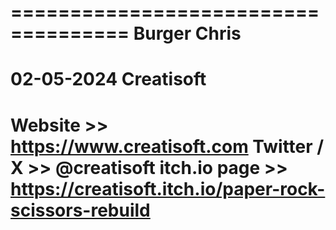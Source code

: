 ====================================
Burger Chris
====================================

02-05-2024
Creatisoft
====================================
Website >> https://www.creatisoft.com
Twitter / X >> @creatisoft
itch.io page >> https://creatisoft.itch.io/paper-rock-scissors-rebuild
====================================
